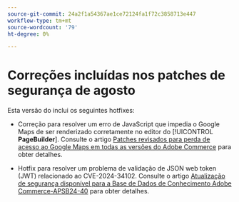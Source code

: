 ```yaml
---
source-git-commit: 24a2f1a54367ae1ce72124fa1f72c3858713e447
workflow-type: tm+mt
source-wordcount: '79'
ht-degree: 0%

---
```

# Correções incluídas nos patches de segurança de agosto

Esta versão do inclui os seguintes hotfixes:

* Correção para resolver um erro de JavaScript que impedia o Google Maps de ser renderizado corretamente no editor do [!UICONTROL **PageBuilder**]. Consulte o artigo [Patches revisados para perda de acesso ao Google Maps em todas as versões do Adobe Commerce](https://experienceleague.adobe.com/en/docs/commerce-knowledge-base/kb/troubleshooting/site-down-or-unresponsive/revised-patches-for-google-maps-access-loss-on-all-adobe-commerce-versions) para obter detalhes.

<!--
ACP2E-3156
ACP2E-3157
ACP2E-3158
ACP2E-3159
-->

* Hotfix para resolver um problema de validação de JSON web token (JWT) relacionado ao CVE-2024-34102. Consulte o artigo [Atualização de segurança disponível para a Base de Dados de Conhecimento Adobe Commerce-APSB24-40](https://experienceleague.adobe.com/en/docs/commerce-knowledge-base/kb/troubleshooting/known-issues-patches-attached/security-update-available-for-adobe-commerce-apsb24-40-revised-to-include-isolated-patch-for-cve-2024-34102) para obter detalhes.

<!--
AC-12486
AC-12487
AC-12488
AC-12489
--->